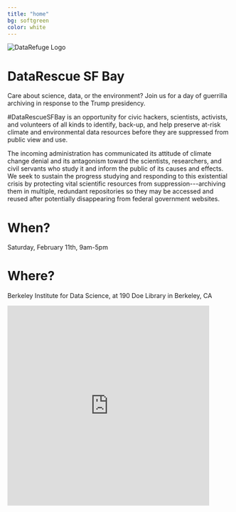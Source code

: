```yaml
---
title: "home"
bg: softgreen     
color: white  
---
```


![DataRefuge Logo]({{site.url}}/img/logo.png)

# DataRescue SF Bay

Care about science, data, or the environment? Join us for a day of guerrilla archiving in response to the Trump presidency.

\#DataRescueSFBay is an opportunity for civic hackers, scientists, activists, and volunteers of all kinds to identify, back-up, and help preserve at-risk climate and environmental data resources before they are suppressed from public view and use.

The incoming administration has communicated its attitude of climate change denial and its antagonism toward the scientists, researchers, and civil servants who study it and inform the public of its causes and effects. We seek to sustain the progress studying and responding to this existential crisis by protecting vital scientific resources from suppression---archiving them in multiple, redundant repositories so they may be accessed and reused after potentially disappearing from federal government websites.

# When?
Saturday, February 11th, 9am-5pm

# Where?
Berkeley Institute for Data Science, at 190 Doe Library in Berkeley, CA

<iframe height="450" width="90%" frameborder="0" style="border:0"
src="https://www.google.com/maps/embed/v1/place?q=190%20Doe%20Library%2C%20Berkeley%20CA&key=AIzaSyBcQ2Q30zhc_PtSFbDzzHC0ZI0JY9xXQeM" allowfullscreen></iframe>
